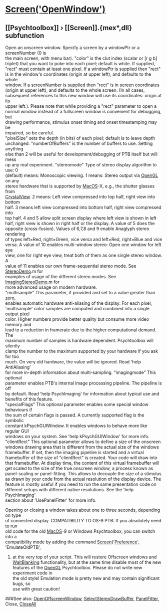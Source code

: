 # [Screen('OpenWindow')](Screen-OpenWindow) 
## [[Psychtoolbox]] &#8250; [[Screen]].{mex*,dll} subfunction


Open an onscreen window. Specify a screen by a windowPtr or a screenNumber (0 is  
the main screen, with menu bar). "color" is the clut index (scalar or [r g b]  
triplet) that you want to poke into each pixel; default is white. If supplied,  
"rect" must contain at least one pixel. If a windowPtr is supplied then "rect"  
is in the window's coordinates (origin at upper left), and defaults to the whole  
window. If a screenNumber is supplied then "rect" is in screen coordinates  
(origin at upper left), and defaults to the whole screen. (In all cases,  
subsequent references to this new window will use its coordinates: origin at its  
upper left.). Please note that while providing a "rect" parameter to open a  
normal window instead of a fullscreen window is convenient for debugging, but  
drawing performance, stimulus onset timing and onset timestamping may be  
impaired, so be careful.  
"pixelSize" sets the depth (in bits) of each pixel; default is to leave depth  
unchanged. "numberOfBuffers" is the number of buffers to use. Setting anything  
else than 2 will be useful for development/debugging of PTB itself but will mess  
up any real experiment. "stereomode" Type of stereo display algorithm to use: 0  
(default) means: Monoscopic viewing. 1 means: Stereo output via [OpenGL](OpenGL) on any  
stereo hardware that is supported by [MacOS](MacOS)-X, e.g., the shutter glasses from  
[CrystalView](CrystalView). 2 means: Left view compressed into top half, right view into bottom  
half. 3 means left view compressed into bottom half, right view compressed into  
top half. 4 and 5 allow split screen display where left view is shown in left  
half, right view is shown in right half or the display. A value of 5 does the  
opposite (cross-fusion). Values of 6,7,8 and 9 enable Anaglyph stereo rendering  
of types left=Red, right=Green, vice versa and left=Red, right=Blue and vice  
versa. A value of 10 enables multi-window stereo: Open one window for left eye  
view, one for right eye view, treat both of them as one single stereo window. A  
value of 11 enables our own frame-sequential stereo mode. See [StereoDemo](StereoDemo).m for  
examples of usage of the different stereo modes. See [ImagingStereoDemo](ImagingStereoDemo).m for  
more advanced usage on modern hardware.  
"multisample" This parameter, if provided and set to a value greater than zero,  
enables automatic hardware anti-aliasing of the display: For each pixel,  
'multisample' color samples are computed and combined into a single output pixel  
color. Higher numbers provide better quality but consume more video memory and  
lead to a reduction in framerate due to the higher computational demand. The  
maximum number of samples is hardware dependent. Psychtoolbox will silently  
clamp the number to the maximum supported by your hardware if you ask for too  
much. On very old hardware, the value will be ignored. Read 'help AntiAliasing'  
for more in-depth information about multi-sampling. "imagingmode" This optional  
parameter enables PTB's internal image processing pipeline. The pipeline is off  
by default. Read 'help PsychImaging' for information about typical use and  
benefits of this feature.  
"specialFlags" This optional parameter enables some special window behaviours if  
the sum of certain flags is passed. A currently supported flag is the symbolic  
constant kPsychGUIWindow. It enables windows to behave more like regular GUI  
windows on your system. See 'help kPsychGUIWindow' for more info.  
"clientRect" This optional parameter allows to define a size of the onscreen  
windows drawing area that is different from the actual size of the windows  
framebuffer. If set, then the imaging pipeline is started and a virtual  
framebuffer of the size of "clientRect" is created. Your code will draw into  
that framebuffer. At display time, the content of this virtual framebuffer will  
get scaled to the size of the true onscreen window, a process known as  
panel-scaling or panel-fitting. This allows to decouple the size of a stimulus  
as drawn by your code from the actual resolution of the display device. The  
feature is mostly useful if you need to run the same presentation code on  
different setups with different native resolutions. See the 'help PsychImaging'  
section about 'UsePanelFitter' for more info.  
  
Opening or closing a window takes about one to three seconds, depending on type  
of connected display. COMPATIBILITY TO OS-9 PTB: If you absolutely need to run  
old code for the old [MacOS](MacOS)-9 or Windows Psychtoolbox, you can switch into a  
compatibility mode by adding the command [Screen](Screen)('[Preference](Preference)', 'EmulateOldPTB',  
1) at the very top of your script. This will restore Offscreen windows and  
[WaitBlanking](WaitBlanking) functionality, but at the same time disable most of the new  
features of the [OpenGL](OpenGL) Psychtoolbox. Please do not write new experiment code in  
the old style! Emulation mode is pretty new and may contain significant bugs, so  
use with great caution!  


###See also:
[OpenOffscreenWindow](Screen-OpenOffscreenWindow), [SelectStereoDrawBuffer](Screen-SelectStereoDrawBuffer), [PanelFitter](Screen-PanelFitter), Close, [CloseAll](Screen-CloseAll)
